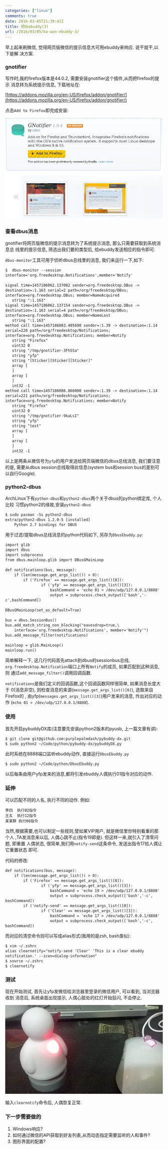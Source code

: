 ```yaml
---
categories: ["linux"]
comments: true
date: 2016-03-05T21:39:41Z
title: 把玩ebuddy(3)
url: /2016/03/05/ba-wan-ebuddy-3/
---
```


早上起来刷微信, 觉得网页版微信的提示信息大可用ebuddy来响应. 说干就干,以下是解
决方案.     

### gnotifier
写作时,我的firefox版本是44.0.2, 需要安装gnotifier这个插件,从而把firefox的提示
消息转为系统提示信息, 下载地址在:     

[https://addons.mozilla.org/en-US/firefox/addon/gnotifier/](https://addons.mozilla.org/en-US/firefox/addon/gnotifier/)   

点击`Add to Firefox`即完成安装:    

![/images/2016_03_05_21_50_12_766x490.jpg](/images/2016_03_05_21_50_12_766x490.jpg)    

### 查看dbus消息
gnotifier将网页版微信的提示消息转为了系统提示消息, 那么只需要获取到系统消息总
线里的提示信息, 筛选出我们要的类型后, 给ebuddy发送相应的指令即可.     

`dbus-monitor`工具可用于侦听dbus总线里的消息, 我们来运行一下,如下:    

```
$  dbus-monitor --session
interface='org.freedesktop.Notifications',member='Notify'

signal time=1457186062.137082 sender=org.freedesktop.DBus ->
destination=:1.163 serial=2 path=/org/freedesktop/DBus;
interface=org.freedesktop.DBus; member=NameAcquired
   string ":1.163"
signal time=1457186062.137154 sender=org.freedesktop.DBus ->
destination=:1.163 serial=4 path=/org/freedesktop/DBus;
interface=org.freedesktop.DBus; member=NameLost
   string ":1.163"
method call time=1457186083.405690 sender=:1.39 -> destination=:1.14
serial=220 path=/org/freedesktop/Notifications;
interface=org.freedesktop.Notifications; member=Notify
   string "Firefox"
   uint32 0
   string "/tmp/gnotifier-3Fh5Sa"
   string "yfp"
   string "[Sticker][Sticker][Sticker]"
   array [
   ]
   array [
   ]
   int32 -1
method call time=1457186086.866000 sender=:1.39 -> destination=:1.14
serial=221 path=/org/freedesktop/Notifications;
interface=org.freedesktop.Notifications; member=Notify
   string "Firefox"
   uint32 0
   string "/tmp/gnotifier-9kaLsI"
   string "yfp"
   string "test"
   array [
   ]
   array [
   ]
   int32 -1
```

以上是两条从微信号为`yfp`的用户发送给网页端微信的dbus总线消息, 我们要注意的是,
需要从dbus session总线取得此信息(system bus和session bus的差别可以自行Google).    

### python2-dbus
ArchLinux下有`python-dbus`和`python2-dbus`两个关于dbus的python绑定库, 个人比较
习惯python2的缘故,安装`python2-dbus`

```
$ sudo pacman -Ss python2-dbus
extra/python2-dbus 1.2.0-5 [installed]
    Python 2.7 bindings for DBUS
```

用于过滤/提取dbus总线消息的python代码如下, 另存为`DbusEbuddy.py`:     

```
import glib
import dbus
import subprocess
from dbus.mainloop.glib import DBusGMainLoop

def notifications(bus, message):
    if (len(message.get_args_list()) > 0):
        if ('Firefox' == message.get_args_list()[0]):
                if ('yfp' == message.get_args_list()[3]):
                    bashCommand = 'echo 01 > /dev/udp/127.0.0.1/8888'
                    output = subprocess.check_output(['bash','-c',bashCommand])

DBusGMainLoop(set_as_default=True)

bus = dbus.SessionBus()
bus.add_match_string_non_blocking("eavesdrop=true,\
    interface='org.freedesktop.Notifications', member='Notify'")
bus.add_message_filter(notifications)

mainloop = glib.MainLoop()
mainloop.run()
```
简单解释一下, 这几行代码首先attach到dbus的sessionbus总线,
`org.freedesktop.Notification`端口上所有`Notify`的成员, 如果匹配到这种消息, 则
通过`add_message_filter()`调用回调函数.    

`notifications`是我们定义的回调函数,这个回调函数同样很简单, 如果消息长度大于
0(消息非空), 则检查消息的来源(`message.get_args_list()[0]`), 选取来自Firefox的
, 由yfp(`messages.get_args_list()[3]`)用户发来的消息, 作出对应的动作
(`echo 01 > /dev/udp/127.0.0.1/8888`). 

### 使用
首先开启pybuddyDX库(注意要先安装python2版本的pyusb, 上一篇文章有讲):    

```
$ git clone git@github.com:purplepalmdash/pybuddy-dx.git
$ sudo python2 ~/Code/python/pybuddy-dx/pybuddyDX.py
```
此时系统在8888端口监听ebuddy动作, 直接运行`DbusEbuddy.py`    

```
$ sudo python2 ~/Code/python/DbusEbuddy.py
```

以后每条由用户yfp发来的消息,都将引发ebuddy人偶执行01指令对应的动作.     

### 延伸
可以匹配不同的人名, 执行不同的动作. 例如:    

```
李四	执行02指令
王五	执行12指令
某某群	执行08指令
```

当然,根据需要,也可以制定一些规则,譬如某VIP用户, 就是微信里你特别看重的那个人
,TA发消息来以后, 人偶心跳不止(指令19即是). 但这样一来,就引入了清零问题, 即重置
人偶状态, 很简单,我们用`notify-send`这条命令, 发送出指令17给人偶让它重置状态
即可.     

代码的修改:    

```
def notifications(bus, message):
    if (len(message.get_args_list()) > 0):
        if ('Firefox' == message.get_args_list()[0]):
                if ('yfp' == message.get_args_list()[3]):
                    bashCommand = 'echo 19 > /dev/udp/127.0.0.1/8888'
                    output = subprocess.check_output(['bash','-c', bashCommand])
        if ('notify-send' == message.get_args_list()[0]):
                if ('Clear' == message.get_args_list()[3]):
                    bashCommand = 'echo 17 > /dev/udp/127.0.0.1/8888'
                    output = subprocess.check_output(['bash','-c', bashCommand])
```

而对应的清空命令则可以写成alias形式(我用的是zsh, bash类似):    

```
$ vim ~/.zshrc
alias clearnotify="notify-send 'Clear' 'This is a clear ebuddy notification.' --icon=dialog-information"
$ source ~/.zshrc
$ clearnotify
```

### 测试
现在开始测试, 首先让yfp发微信给浏览器里登录的微信用户, 可以看到, 当浏览器收到
消息后, 系统桌面出现提示, 人偶心脏处的红灯开始狂闪, 不会停止.    

![/images/1039489558.jpg](/images/1039489558.jpg)    

输入`clearnotify`命令后, 人偶恢复正常.   

### 下一步需要做的
1. Windows响应?     
2. 如何通过微信的API获取到好友列表,从而动态指定需要监听的人和事件?    
3. 图形界面的配置?     
